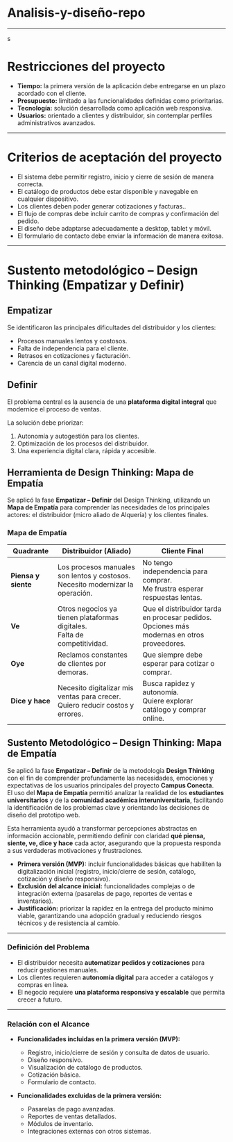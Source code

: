 # Analisis-y-diseño-repo

---
s
# Restricciones del proyecto

- **Tiempo:** la primera versión de la aplicación debe entregarse en un plazo acordado con el cliente.  
- **Presupuesto:** limitado a las funcionalidades definidas como prioritarias.  
- **Tecnología:** solución desarrollada como aplicación web responsiva.  
- **Usuarios:** orientado a clientes y distribuidor, sin contemplar perfiles administrativos avanzados.  

---

# Criterios de aceptación del proyecto

- El sistema debe permitir registro, inicio y cierre de sesión de manera correcta.  
- El catálogo de productos debe estar disponible y navegable en cualquier dispositivo.  
- Los clientes deben poder generar cotizaciones y facturas..  
- El flujo de compras debe incluir carrito de compras y confirmación del pedido.  
- El diseño debe adaptarse adecuadamente a desktop, tablet y móvil.  
- El formulario de contacto debe enviar la información de manera exitosa.  

---

# Sustento metodológico – Design Thinking (Empatizar y Definir)

## Empatizar
Se identificaron las principales dificultades del distribuidor y los clientes:  

- Procesos manuales lentos y costosos.  
- Falta de independencia para el cliente.  
- Retrasos en cotizaciones y facturación.  
- Carencia de un canal digital moderno.  

## Definir
El problema central es la ausencia de una **plataforma digital integral** que modernice el proceso de ventas.  

La solución debe priorizar:  

1. Autonomía y autogestión para los clientes.  
2. Optimización de los procesos del distribuidor.  
3. Una experiencia digital clara, rápida y accesible.  

## Herramienta de Design Thinking: Mapa de Empatía

Se aplicó la fase **Empatizar – Definir** del Design Thinking, utilizando un **Mapa de Empatía** para comprender las necesidades de los principales actores: el distribuidor (micro aliado de Alquería) y los clientes finales.

### Mapa de Empatía

| Quadrante        | Distribuidor (Aliado)                                                                 | Cliente Final                                                                 |
|------------------|---------------------------------------------------------------------------------------|-------------------------------------------------------------------------------|
| **Piensa y siente** | Los procesos manuales son lentos y costosos. <br>Necesito modernizar la operación.   | No tengo independencia para comprar. <br>Me frustra esperar respuestas lentas. |
| **Ve**             | Otros negocios ya tienen plataformas digitales. <br>Falta de competitividad.         | Que el distribuidor tarda en procesar pedidos. <br>Opciones más modernas en otros proveedores. |
| **Oye**            | Reclamos constantes de clientes por demoras.                                         | Que siempre debe esperar para cotizar o comprar.                              |
| **Dice y hace**    | Necesito digitalizar mis ventas para crecer. <br>Quiero reducir costos y errores.    | Busca rapidez y autonomía. <br>Quiere explorar catálogo y comprar online.      |

## Sustento Metodológico – Design Thinking: Mapa de Empatía  

Se aplicó la fase **Empatizar – Definir** de la metodología **Design Thinking** con el fin de comprender profundamente las necesidades, emociones y expectativas de los usuarios principales del proyecto **Campus Conecta**.  
El uso del **Mapa de Empatía** permitió analizar la realidad de los **estudiantes universitarios** y de la **comunidad académica interuniversitaria**, facilitando la identificación de los problemas clave y orientando las decisiones de diseño del prototipo web.  

Esta herramienta ayudó a transformar percepciones abstractas en información accionable, permitiendo definir con claridad **qué piensa, siente, ve, dice y hace** cada actor, asegurando que la propuesta responda a sus verdaderas motivaciones y frustraciones.  


- **Primera versión (MVP):** incluir funcionalidades básicas que habiliten la digitalización inicial (registro, inicio/cierre de sesión, catálogo, cotización y diseño responsivo).  
- **Exclusión del alcance inicial:** funcionalidades complejas o de integración externa (pasarelas de pago, reportes de ventas e inventarios).  
- **Justificación:** priorizar la rapidez en la entrega del producto mínimo viable, garantizando una adopción gradual y reduciendo riesgos técnicos y de resistencia al cambio.  

---

### Definición del Problema

- El distribuidor necesita **automatizar pedidos y cotizaciones** para reducir gestiones manuales.  
- Los clientes requieren **autonomía digital** para acceder a catálogos y compras en línea.  
- El negocio requiere **una plataforma responsiva y escalable** que permita crecer a futuro.  

---

### Relación con el Alcance

- **Funcionalidades incluidas en la primera versión (MVP):**  
  - Registro, inicio/cierre de sesión y consulta de datos de usuario.  
  - Diseño responsivo.  
  - Visualización de catálogo de productos.  
  - Cotización básica.  
  - Formulario de contacto.  

- **Funcionalidades excluidas de la primera versión:**  
  - Pasarelas de pago avanzadas.  
  - Reportes de ventas detallados.  
  - Módulos de inventario.  
  - Integraciones externas con otros sistemas.  
